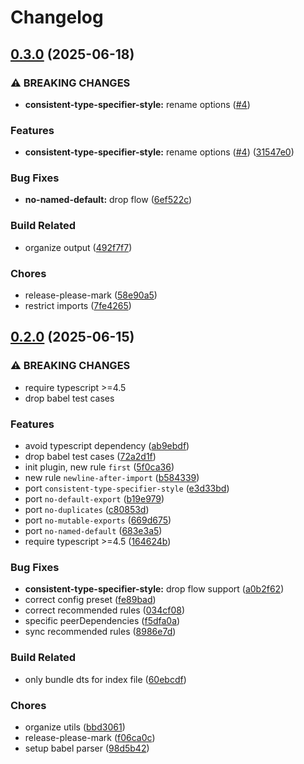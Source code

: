 # Changelog

## [0.3.0](https://github.com/9romise/eslint-plugin-import-lite/compare/v0.2.0...v0.3.0) (2025-06-18)


### ⚠ BREAKING CHANGES

* **consistent-type-specifier-style:** rename options ([#4](https://github.com/9romise/eslint-plugin-import-lite/issues/4))

### Features

* **consistent-type-specifier-style:** rename options ([#4](https://github.com/9romise/eslint-plugin-import-lite/issues/4)) ([31547e0](https://github.com/9romise/eslint-plugin-import-lite/commit/31547e0c4e026af997932b2bf846067848e764ec))


### Bug Fixes

* **no-named-default:** drop flow ([6ef522c](https://github.com/9romise/eslint-plugin-import-lite/commit/6ef522c7ba72584c9dbb364aecbe80889d06a061))


### Build Related

* organize output ([492f7f7](https://github.com/9romise/eslint-plugin-import-lite/commit/492f7f7d46eb5af5905a1fffed842291f3a5d611))


### Chores

* release-please-mark ([58e90a5](https://github.com/9romise/eslint-plugin-import-lite/commit/58e90a517896f7c2e8c4ca3fe9eab982b1005d73))
* restrict imports ([7fe4265](https://github.com/9romise/eslint-plugin-import-lite/commit/7fe42658f44005bf8912618052d371fdbc0e7a36))

## [0.2.0](https://github.com/9romise/eslint-plugin-import-lite/compare/v0.1.1...v0.2.0) (2025-06-15)


### ⚠ BREAKING CHANGES

* require typescript >=4.5
* drop babel test cases

### Features

* avoid typescript dependency ([ab9ebdf](https://github.com/9romise/eslint-plugin-import-lite/commit/ab9ebdf1c5106389a60a9d34d4daa370888b9d6a))
* drop babel test cases ([72a2d1f](https://github.com/9romise/eslint-plugin-import-lite/commit/72a2d1f8a59fe43b33b8e6c41e708a1ebafab5ae))
* init plugin, new rule `first` ([5f0ca36](https://github.com/9romise/eslint-plugin-import-lite/commit/5f0ca3637d72a8b7427f67c8f21af49430a28dcd))
* new rule `newline-after-import` ([b584339](https://github.com/9romise/eslint-plugin-import-lite/commit/b584339a70f18fa65dbebed912a475b2e04b884a))
* port `consistent-type-specifier-style` ([e3d33bd](https://github.com/9romise/eslint-plugin-import-lite/commit/e3d33bd4fa90c9e3c05bdba0058852a68590905d))
* port `no-default-export` ([b19e979](https://github.com/9romise/eslint-plugin-import-lite/commit/b19e97984feb438e39f534abe79a10f4f8b74234))
* port `no-duplicates` ([c80853d](https://github.com/9romise/eslint-plugin-import-lite/commit/c80853d77ff8f95e88e0f010d014866868f7b5b6))
* port `no-mutable-exports` ([669d675](https://github.com/9romise/eslint-plugin-import-lite/commit/669d675009be9b35f92381ae1cc15620ffd2e005))
* port `no-named-default` ([683e3a5](https://github.com/9romise/eslint-plugin-import-lite/commit/683e3a544568e210c3dd199c5009eff38025b9c6))
* require typescript &gt;=4.5 ([164624b](https://github.com/9romise/eslint-plugin-import-lite/commit/164624bbcc00fc9329f02e686edaf328339ec0de))


### Bug Fixes

* **consistent-type-specifier-style:** drop flow support ([a0b2f62](https://github.com/9romise/eslint-plugin-import-lite/commit/a0b2f62575e21823ccf1d11273c453f0d037c67c))
* correct config preset ([fe89bad](https://github.com/9romise/eslint-plugin-import-lite/commit/fe89bada5948937f5df80c8c30e816e80e705d06))
* correct recommended rules ([034cf08](https://github.com/9romise/eslint-plugin-import-lite/commit/034cf08146190f55059fa88a96ea6303bc033437))
* specific peerDependencies ([f5dfa0a](https://github.com/9romise/eslint-plugin-import-lite/commit/f5dfa0a3e7939ac1ff9f41a740dd50bfab83eb6e))
* sync recommended rules ([8986e7d](https://github.com/9romise/eslint-plugin-import-lite/commit/8986e7d372ed5483b6c82c07c6edda1df56c0fd8))


### Build Related

* only bundle dts for index file ([60ebcdf](https://github.com/9romise/eslint-plugin-import-lite/commit/60ebcdf85383f6d5d34222e8b41212156bf1456b))


### Chores

* organize utils ([bbd3061](https://github.com/9romise/eslint-plugin-import-lite/commit/bbd306171c502465036fc1d4c2069e2f9a0ca09b))
* release-please-mark ([f06ca0c](https://github.com/9romise/eslint-plugin-import-lite/commit/f06ca0c49049e617ca82e045f447f6f540896e36))
* setup babel parser ([98d5b42](https://github.com/9romise/eslint-plugin-import-lite/commit/98d5b42ab044daf5455fbd4e6ec62e27c671c036))

